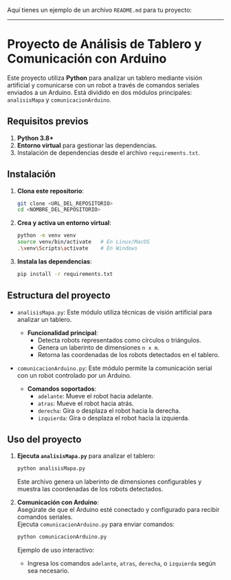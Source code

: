 Aquí tienes un ejemplo de un archivo `README.md` para tu proyecto:

---

# Proyecto de Análisis de Tablero y Comunicación con Arduino

Este proyecto utiliza **Python** para analizar un tablero mediante visión artificial y comunicarse con un robot a través de comandos seriales enviados a un Arduino. Está dividido en dos módulos principales: `analisisMapa` y `comunicacionArduino`.

## Requisitos previos

1. **Python 3.8+**  
2. **Entorno virtual** para gestionar las dependencias.
3. Instalación de dependencias desde el archivo `requirements.txt`.

## Instalación

1. **Clona este repositorio**:  
   ```bash
   git clone <URL_DEL_REPOSITORIO>
   cd <NOMBRE_DEL_REPOSITORIO>
   ```

2. **Crea y activa un entorno virtual**:  
   ```bash
   python -m venv venv
   source venv/bin/activate   # En Linux/MacOS
   .\venv\Scripts\activate    # En Windows
   ```

3. **Instala las dependencias**:  
   ```bash
   pip install -r requirements.txt
   ```

## Estructura del proyecto

- `analisisMapa.py`: Este módulo utiliza técnicas de visión artificial para analizar un tablero.  
  - **Funcionalidad principal**:
    - Detecta robots representados como círculos o triángulos.
    - Genera un laberinto de dimensiones `n x m`.
    - Retorna las coordenadas de los robots detectados en el tablero.

- `comunicacionArduino.py`: Este módulo permite la comunicación serial con un robot controlado por un Arduino.  
  - **Comandos soportados**:
    - `adelante`: Mueve el robot hacia adelante.
    - `atras`: Mueve el robot hacia atrás.
    - `derecha`: Gira o desplaza el robot hacia la derecha.
    - `izquierda`: Gira o desplaza el robot hacia la izquierda.

## Uso del proyecto

1. **Ejecuta `analisisMapa.py`** para analizar el tablero:  
   ```bash
   python analisisMapa.py
   ```
   Este archivo genera un laberinto de dimensiones configurables y muestra las coordenadas de los robots detectados.

2. **Comunicación con Arduino**:  
   Asegúrate de que el Arduino esté conectado y configurado para recibir comandos seriales.  
   Ejecuta `comunicacionArduino.py` para enviar comandos:  
   ```bash
   python comunicacionArduino.py
   ```

   Ejemplo de uso interactivo:  
   - Ingresa los comandos `adelante`, `atras`, `derecha`, o `izquierda` según sea necesario.



